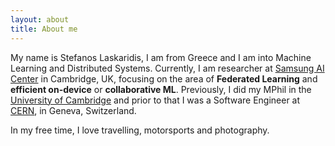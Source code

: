 ```yaml
---
layout: about
title: About me
---
```


My name is Stefanos Laskaridis, I am from Greece and I am into Machine Learning and Distributed Systems.
Currently, I am researcher at [Samsung AI Center](https://research.samsung.com/aicentre_cambridge) in Cambridge, UK,
focusing on the area of **Federated Learning** and **efficient on-device** or **collaborative ML**.
Previously, I did my MPhil in the [University of Cambridge](https://www.cst.cam.ac.uk/) and prior to that I was a
Software Engineer at [CERN](https://cern.ch), in Geneva, Switzerland.

In my free time, I love travelling, motorsports and photography.